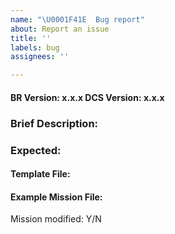 ```yaml
---
name: "\U0001F41E  Bug report"
about: Report an issue
title: ''
labels: bug
assignees: ''

---
```


#### BR Version: x.x.x  DCS Version: x.x.x

### Brief Description: 
 <!--What happened? -->


### Expected: 
 <!-- What should of happened? -->


#### Template File: <!-- Drag and drop your template (.brt) file here. So we can generate more example missions-->

####  Example Mission File: <!--Drag and drop your example mission (.miz) file here.-->

Mission modified: Y/N <!--Note if you have significantly modified the mission we may not be able to help you. Please try and get an example right after generation.-->